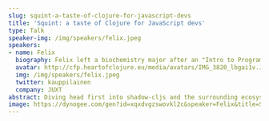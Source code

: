 ```yaml
---
slug: squint-a-taste-of-clojure-for-javascript-devs
title: 'Squint: a taste of Clojure for JavaScript devs'
type: Talk
speaker-img: /img/speakers/felix.jpeg
speakers:
- name: Felix
  biography: Felix left a biochemistry major after an "Intro to Programming"-course during his second year completely stole the show. Some zigzagging later he's now been working in the industry using functional languages since 2017. Clojure became his favourite side project tool early on and 2.5 years ago, when he joined JUXT, it has been his full-time language as well.
  avatar: http://cfp.heartofclojure.eu/media/avatars/IMG_3820_lbgai1v.JPEG
  img: /img/speakers/felix.jpeg
  twitter: kauppilainen
  company: JUXT
abstract: Diving head first into shadow-cljs and the surrounding ecosystem can be daunting. What if we could incrementally introduce Clojure into our existing JS applications from the safety of our favourite frontend frameworks like React or Svelte to tame its more complex logic - hopefully with the help of a trusted REPL
image: https://dynogee.com/gen?id=xqxdvgzswovkl2c&speaker=Felix&title=Squint%3A+a+taste+of+Clojure+for+JavaScript+devs&type=Talk&img=https%3A//2024.heartofclojure.eu/img/speakers/felix.jpeg%3Fv%3D2
---
```

